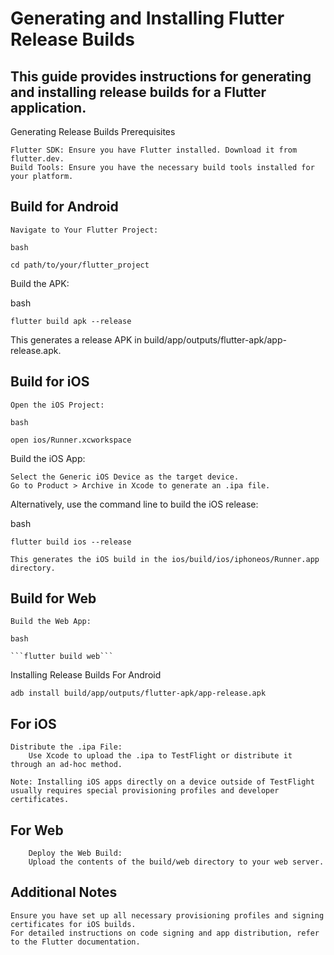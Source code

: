 # Generating and Installing Flutter Release Builds

## This guide provides instructions for generating and installing release builds for a Flutter application.
Generating Release Builds
Prerequisites

    Flutter SDK: Ensure you have Flutter installed. Download it from flutter.dev.
    Build Tools: Ensure you have the necessary build tools installed for your platform.

## Build for Android

    Navigate to Your Flutter Project:

    bash
```
cd path/to/your/flutter_project
```

Build the APK:

bash
```
flutter build apk --release
```

This generates a release APK in build/app/outputs/flutter-apk/app-release.apk.


## Build for iOS

    Open the iOS Project:

    bash

``` open ios/Runner.xcworkspace ```

Build the iOS App:

    Select the Generic iOS Device as the target device.
    Go to Product > Archive in Xcode to generate an .ipa file.

Alternatively, use the command line to build the iOS release:

bash

    flutter build ios --release

    This generates the iOS build in the ios/build/ios/iphoneos/Runner.app directory.

## Build for Web

    Build the Web App:

    bash

    ```flutter build web```
   

Installing Release Builds
For Android

    adb install build/app/outputs/flutter-apk/app-release.apk

## For iOS

    Distribute the .ipa File:
        Use Xcode to upload the .ipa to TestFlight or distribute it through an ad-hoc method.

    Note: Installing iOS apps directly on a device outside of TestFlight usually requires special provisioning profiles and developer certificates.

## For Web

        Deploy the Web Build:
        Upload the contents of the build/web directory to your web server.

    
## Additional Notes

    Ensure you have set up all necessary provisioning profiles and signing certificates for iOS builds.
    For detailed instructions on code signing and app distribution, refer to the Flutter documentation.

